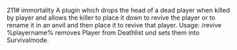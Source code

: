 211# immortality
A plugin which drops the head of a dead player when killed by player and allows the killer to place it down to revive the player or to rename it in an anvil and then place it to revive that player.
Usage: 
/revive %playername% removes Player from Deathlist und sets them into Survivalmode.

